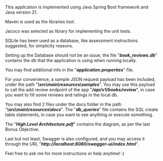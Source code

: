 This application is implemented using Java Spring Boot framework and Java version 21.

Maven is used as the libraries tool.

Jacoco was selected as library for implementing the unit tests.

SQLite has been used as a database, like assessment instructions suggested, for simplicity reasons.

Setting up the Database should not be an issue, the file "**_book_reviews.db_**" contains the db that the application is using when running locally.

You may find additional info in the "**_application.properties_**" file.

For your convenience, a sample JSON request payload has been included, under the path "**_\src\main\resources\samples_**".
You may use this payload to call the add review endpoint of the app "**_/api/v1/books/review_**", in case you want to fill some reviews and ratings in the local db.

You may also find 2 files under the docs folder in the path "**_\src\main\resources\docs_**".
The "**_db_queries_**" file contains the SQL create table statements, in case you want to see anything or execute something.

The "**_High Level Architecture.pdf_**" contains the diagram, as per the last Bonus Objective.

Last but not least, Swagger is also configured, and you may access it through the URL "**_http://localhost:8080/swagger-ui/index.html_**".

Feel free to ask me for more instructions or help anytime! :)

